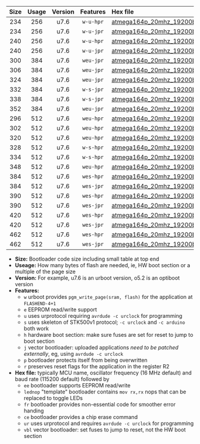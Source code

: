 |Size|Usage|Version|Features|Hex file|
|:-:|:-:|:-:|:-:|:--|
|234|256|u7.6|`w-u-hpr`|[atmega164p_20mhz_19200bps_ur.hex](https://raw.githubusercontent.com/stefanrueger/urboot/main//atmega164p_20mhz_19200bps_ur.hex)|
|234|256|u7.6|`w-u-jpr`|[atmega164p_20mhz_19200bps_ur_vbl.hex](https://raw.githubusercontent.com/stefanrueger/urboot/main//atmega164p_20mhz_19200bps_ur_vbl.hex)|
|240|256|u7.6|`w-u-hpr`|[atmega164p_20mhz_19200bps_lednop_ur.hex](https://raw.githubusercontent.com/stefanrueger/urboot/main//atmega164p_20mhz_19200bps_lednop_ur.hex)|
|240|256|u7.6|`w-u-jpr`|[atmega164p_20mhz_19200bps_lednop_ur_vbl.hex](https://raw.githubusercontent.com/stefanrueger/urboot/main//atmega164p_20mhz_19200bps_lednop_ur_vbl.hex)|
|300|384|u7.6|`weu-jpr`|[atmega164p_20mhz_19200bps_ee_ur_vbl.hex](https://raw.githubusercontent.com/stefanrueger/urboot/main//atmega164p_20mhz_19200bps_ee_ur_vbl.hex)|
|306|384|u7.6|`weu-jpr`|[atmega164p_20mhz_19200bps_ee_lednop_ur_vbl.hex](https://raw.githubusercontent.com/stefanrueger/urboot/main//atmega164p_20mhz_19200bps_ee_lednop_ur_vbl.hex)|
|324|384|u7.6|`weu-jpr`|[atmega164p_20mhz_19200bps_ee_lednop_fr_ur_vbl.hex](https://raw.githubusercontent.com/stefanrueger/urboot/main//atmega164p_20mhz_19200bps_ee_lednop_fr_ur_vbl.hex)|
|332|384|u7.6|`w-s-jpr`|[atmega164p_20mhz_19200bps_vbl.hex](https://raw.githubusercontent.com/stefanrueger/urboot/main//atmega164p_20mhz_19200bps_vbl.hex)|
|338|384|u7.6|`w-s-jpr`|[atmega164p_20mhz_19200bps_lednop_vbl.hex](https://raw.githubusercontent.com/stefanrueger/urboot/main//atmega164p_20mhz_19200bps_lednop_vbl.hex)|
|352|384|u7.6|`weu-jpr`|[atmega164p_20mhz_19200bps_ee_lednop_fr_ce_ur_vbl.hex](https://raw.githubusercontent.com/stefanrueger/urboot/main//atmega164p_20mhz_19200bps_ee_lednop_fr_ce_ur_vbl.hex)|
|296|512|u7.6|`weu-hpr`|[atmega164p_20mhz_19200bps_ee_ur.hex](https://raw.githubusercontent.com/stefanrueger/urboot/main//atmega164p_20mhz_19200bps_ee_ur.hex)|
|302|512|u7.6|`weu-hpr`|[atmega164p_20mhz_19200bps_ee_lednop_ur.hex](https://raw.githubusercontent.com/stefanrueger/urboot/main//atmega164p_20mhz_19200bps_ee_lednop_ur.hex)|
|320|512|u7.6|`weu-hpr`|[atmega164p_20mhz_19200bps_ee_lednop_fr_ur.hex](https://raw.githubusercontent.com/stefanrueger/urboot/main//atmega164p_20mhz_19200bps_ee_lednop_fr_ur.hex)|
|328|512|u7.6|`w-s-hpr`|[atmega164p_20mhz_19200bps.hex](https://raw.githubusercontent.com/stefanrueger/urboot/main//atmega164p_20mhz_19200bps.hex)|
|334|512|u7.6|`w-s-hpr`|[atmega164p_20mhz_19200bps_lednop.hex](https://raw.githubusercontent.com/stefanrueger/urboot/main//atmega164p_20mhz_19200bps_lednop.hex)|
|348|512|u7.6|`weu-hpr`|[atmega164p_20mhz_19200bps_ee_lednop_fr_ce_ur.hex](https://raw.githubusercontent.com/stefanrueger/urboot/main//atmega164p_20mhz_19200bps_ee_lednop_fr_ce_ur.hex)|
|384|512|u7.6|`wes-hpr`|[atmega164p_20mhz_19200bps_ee.hex](https://raw.githubusercontent.com/stefanrueger/urboot/main//atmega164p_20mhz_19200bps_ee.hex)|
|384|512|u7.6|`wes-jpr`|[atmega164p_20mhz_19200bps_ee_vbl.hex](https://raw.githubusercontent.com/stefanrueger/urboot/main//atmega164p_20mhz_19200bps_ee_vbl.hex)|
|390|512|u7.6|`wes-hpr`|[atmega164p_20mhz_19200bps_ee_lednop.hex](https://raw.githubusercontent.com/stefanrueger/urboot/main//atmega164p_20mhz_19200bps_ee_lednop.hex)|
|390|512|u7.6|`wes-jpr`|[atmega164p_20mhz_19200bps_ee_lednop_vbl.hex](https://raw.githubusercontent.com/stefanrueger/urboot/main//atmega164p_20mhz_19200bps_ee_lednop_vbl.hex)|
|420|512|u7.6|`wes-hpr`|[atmega164p_20mhz_19200bps_ee_lednop_fr.hex](https://raw.githubusercontent.com/stefanrueger/urboot/main//atmega164p_20mhz_19200bps_ee_lednop_fr.hex)|
|420|512|u7.6|`wes-jpr`|[atmega164p_20mhz_19200bps_ee_lednop_fr_vbl.hex](https://raw.githubusercontent.com/stefanrueger/urboot/main//atmega164p_20mhz_19200bps_ee_lednop_fr_vbl.hex)|
|462|512|u7.6|`wes-hpr`|[atmega164p_20mhz_19200bps_ee_lednop_fr_ce.hex](https://raw.githubusercontent.com/stefanrueger/urboot/main//atmega164p_20mhz_19200bps_ee_lednop_fr_ce.hex)|
|462|512|u7.6|`wes-jpr`|[atmega164p_20mhz_19200bps_ee_lednop_fr_ce_vbl.hex](https://raw.githubusercontent.com/stefanrueger/urboot/main//atmega164p_20mhz_19200bps_ee_lednop_fr_ce_vbl.hex)|

- **Size:** Bootloader code size including small table at top end
- **Useage:** How many bytes of flash are needed, ie, HW boot section or a multiple of the page size
- **Version:** For example, u7.6 is an urboot version, o5.2 is an optiboot version
- **Features:**
  + `w` urboot provides `pgm_write_page(sram, flash)` for the application at `FLASHEND-4+1`
  + `e` EEPROM read/write support
  + `u` uses urprotocol requiring `avrdude -c urclock` for programming
  + `s` uses skeleton of STK500v1 protocol; `-c urclock` and `-c arduino` both work
  + `h` hardware boot section: make sure fuses are set for reset to jump to boot section
  + `j` vector bootloader: uploaded applications *need to be patched externally*, eg, using `avrdude -c urclock`
  + `p` bootloader protects itself from being overwritten
  + `r` preserves reset flags for the application in the register R2
- **Hex file:** typically MCU name, oscillator frequency (16 MHz default) and baud rate (115200 default) followed by
  + `ee` bootloader supports EEPROM read/write
  + `lednop` "template" bootloader contains `mov rx,rx` nops that can be replaced to toggle LEDs
  + `fr` bootloader provides non-essential code for smoother error handing
  + `ce` bootloader provides a chip erase command
  + `ur` uses urprotocol and requires `avrdude -c urclock` for programming
  + `vbl` vector bootloader: set fuses to jump to reset, not the HW boot section
